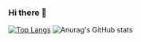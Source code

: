 ### Hi there 👋
[![Top Langs](https://github-readme-stats.vercel.app/api/top-langs/?username=FFahrenheit&theme=ayu-mirage)](https://github.com/anuraghazra/github-readme-stats)
![Anurag's GitHub stats](https://github-readme-stats.vercel.app/api?username=FFahrenheit&show_icons=true&theme=ayu-mirage)
